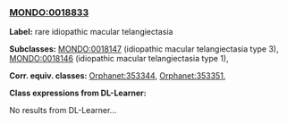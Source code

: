 
### [MONDO:0018833](http://purl.obolibrary.org/obo/MONDO_0018833)
**Label:** rare idiopathic macular telangiectasia

**Subclasses:** [MONDO:0018147](http://purl.obolibrary.org/obo/MONDO_0018147) (idiopathic macular telangiectasia type 3), [MONDO:0018146](http://purl.obolibrary.org/obo/MONDO_0018146) (idiopathic macular telangiectasia type 1), 

**Corr. equiv. classes:** [Orphanet:353344](http://www.orpha.net/ORDO/Orphanet_353344), [Orphanet:353351](http://www.orpha.net/ORDO/Orphanet_353351), 

**Class expressions from DL-Learner:**

No results from DL-Learner...



